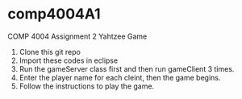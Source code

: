 # comp4004A1
COMP 4004 Assignment 2
Yahtzee Game

1. Clone this git repo
2. Import these codes in eclipse
3. Run the gameServer class first and then run gameClient 3 times.
4. Enter the player name for each cleint, then the game begins.
5. Follow the instructions to play the game.
